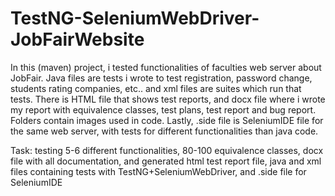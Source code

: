 # TestNG-SeleniumWebDriver-JobFairWebsite

In this (maven) project, i tested functionalities of faculties web server about JobFair.
Java files are tests i wrote to test registration, password change, students rating companies, etc..  and xml files are suites which run that tests.
There is HTML file that shows test reports, and docx file where i wrote my report with equivalence classes, test plans, test report and bug report.
Folders contain images used in code.
Lastly, .side file is SeleniumIDE file for the same web server, with tests for different functionalities than java code.

Task: testing 5-6 different functionalities, 80-100 equivalence classes, docx file with all documentation, and generated html test report file, java and xml files containing tests with TestNG+SeleniumWebDriver, and .side file for SeleniumIDE
